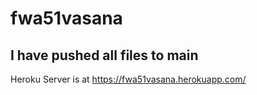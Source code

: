 # fwa51vasana

## I have pushed all files to main

Heroku Server is at https://fwa51vasana.herokuapp.com/
